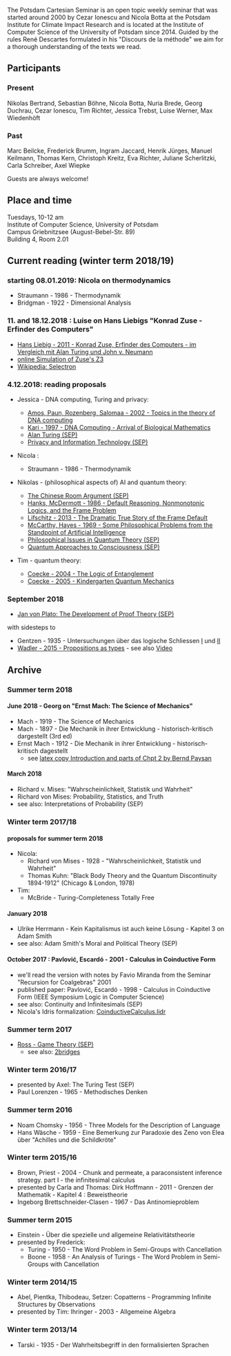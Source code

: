 The Potsdam Cartesian Seminar is an open topic weekly seminar that was started
around 2000 by Cezar Ionescu and Nicola Botta at the Potsdam Institute for Climate 
Impact Research and is located at the Institute of Computer Science of the University
of Potsdam since 2014. Guided by the rules René Descartes formulated in his "Discours 
de la méthode" we aim for a thorough understanding of the texts we read.

## Participants
### Present
Nikolas Bertrand, Sebastian Böhne, Nicola Botta, Nuria Brede, Georg Duchrau, Cezar Ionescu, Tim Richter,
Jessica Trebst, Luise Werner, Max Wiedenhöft
### Past 
Marc Beilcke, Frederick Brumm, Ingram Jaccard, Henrik Jürges, Manuel Keilmann, Thomas Kern, 
Christoph Kreitz, Eva Richter, Juliane Scherlitzki, Carla Schreiber, Axel Wiepke

Guests are always welcome!

## Place and time
  Tuesdays, 10-12 am  
  Institute of Computer Science, University of Potsdam  
  Campus Griebnitzsee (August-Bebel-Str. 89)  
  Building 4, Room 2.01


## Current reading (winter term 2018/19)

### starting 08.01.2019: Nicola on thermodynamics
* Straumann - 1986 - Thermodynamik
* Bridgman - 1922 - Dimensional Analysis

### 11. and 18.12.2018 : Luise on Hans Liebigs "Konrad Zuse - Erfinder des Computers"
* [Hans Liebig - 2011 - Konrad Zuse, Erfinder des Computers - im Vergleich mit Alan Turing und John v. Neumann](https://link.springer.com/article/10.1007%2Fs00287-011-0576-1)
* [online Simulation of Zuse's Z3](http://gymoberwil.educanet2.ch/a.hu/projektarbeit/zuse/simu.htm#)
* [Wikipedia: Selectron](https://de.wikipedia.org/wiki/Selectron)

### 4.12.2018: reading proposals 
* Jessica - DNA computing, Turing and privacy:
  * [Amos, Paun, Rozenberg, Salomaa - 2002 - Topics in the theory of DNA computing](https://core.ac.uk/download/pdf/82716986.pdf)
  * [Kari - 1997 - DNA Computing - Arrival of Biological Mathematics](https://idp.springer.com/authorize/casa?redirect_uri=https://link.springer.com/content/pdf/10.1007/BF03024425.pdf&casa_token=EdaKxIdA8ycAAAAA:5KT4lTYCNJCxRudkRijDFaa-DL5naJrnErtXa3PwjSEZA1OpFjMXqqz5Vkext5dMsanOmTvcd9l-apoB)
  * [Alan Turing (SEP)](https://plato.stanford.edu/entries/turing/)
  * [Privacy and Information Technology (SEP)](https://plato.stanford.edu/entries/it-privacy/)

* Nicola :
  * Straumann - 1986 - Thermodynamik

* Nikolas - (philosophical aspects of) AI and quantum theory:
  * [The Chinese Room Argument (SEP)](https://plato.stanford.edu/entries/chinese-room/)
  * [Hanks, McDermott - 1986 - Default Reasoning, Nonmonotonic Logics, and the Frame Problem](http://www.aaai.org/Papers/AAAI/1986/AAAI86-054.pdf)
  * [Lifschitz - 2013 - The Dramatic True Story of the Frame Default](https://link.springer.com/article/10.1007/s10992-014-9332-8)
  * [McCarthy, Hayes - 1969 - Some Philosophical Problems from the Standpoint of Artificial Intelligence](https://www.csee.umbc.edu/courses/771/spring03/papers/mcchay69.pdf)
  * [Philosophical Issues in Quantum Theory (SEP)](https://plato.stanford.edu/entries/qt-issues/)
  * [Quantum Approaches to Consciousness (SEP)](https://plato.stanford.edu/entries/qt-consciousness/)
* Tim - quantum theory:
  * [Coecke - 2004 - The Logic of Entanglement](https://arxiv.org/pdf/quant-ph/0402014)
  * [Coecke - 2005 - Kindergarten Quantum Mechanics](https://arxiv.org/pdf/quant-ph/0510032)
    
### September 2018 
* [Jan von Plato: The Development of Proof Theory (SEP)](https://plato.stanford.edu/entries/proof-theory-development/)

with sidesteps to
* Gentzen - 1935 - Untersuchungen über das logische Schliessen [I](https://link.springer.com/content/pdf/10.1007/BF01201353.pdf) und
  [II](https://link.springer.com/content/pdf/10.1007/BF01201363.pdf)
* [Wadler - 2015 - Propositions as types](https://dl.acm.org/citation.cfm?id=2699407) - see also [Video](https://www.youtube.com/watch?v=IOiZatlZtGU)

## Archive
### Summer term 2018
#### June 2018 - Georg on "Ernst Mach: The Science of Mechanics"
* Mach - 1919 - The Science of Mechanics
* Mach - 1897 - Die Mechanik in ihrer Entwicklung - historisch-kritisch dargestellt (3rd ed)
* Ernst Mach - 1912 - Die Mechanik in ihrer Entwicklung - historisch-kritisch dagestellt
  * see [latex copy Introduction and parts of Chpt 2 by Bernd Paysan](http://bernd-paysan.de/mach.pdf)
    
#### March 2018 
* Richard v. Mises: "Wahrscheinlichkeit, Statistik und Wahrheit"
* Richard von Mises: Probability, Statistics, and Truth
* see also: Interpretations of Probability (SEP)

### Winter term 2017/18
#### proposals for summer term 2018

* Nicola: 
  * Richard von Mises - 1928 - "Wahrscheinlichkeit, Statistik und Wahrheit"
  * Thomas Kuhn: "Black Body Theory and the Quantum Discontinuity 1894-1912" (Chicago & London, 1978)
* Tim:
  * McBride - Turing-Completeness Totally Free
    
#### January 2018 
* Ulrike Herrmann - Kein Kapitalismus ist auch keine Lösung - Kapitel 3 on Adam Smith
* see also: Adam Smith's Moral and Political Theory (SEP)

#### October 2017 : Pavlović, Escardó - 2001 - Calculus in Coinductive Form
* we'll read the version with notes by Favio Miranda from the Seminar "Recursion for Coalgebras" 2001
* published paper: Pavlović, Escardó - 1998 - Calculus in Coinductive Form (IEEE Symposium Logic in Computer Science)
* see also: Continuity and Infinitesimals (SEP)
* Nicola's Idris formalization: [CoinductiveCalculus.lidr](1802/CoinductiveCalculus.lidr)

### Summer term 2017
* [Ross - Game Theory (SEP)](https://plato.stanford.edu/entries/game-theory/)
  * see also: [2bridges](1705/2bridges)

### Winter term 2016/17
* presented by Axel: The Turing Test (SEP)
* Paul Lorenzen - 1965 - Methodisches Denken 

### Summer term 2016
* Noam Chomsky - 1956 - Three Models for the Description of Language
* Hans Wäsche - 1959 - Eine Bemerkung zur Paradoxie des Zeno von Elea über "Achilles und die Schildkröte"

### Winter term 2015/16
* Brown, Priest - 2004 - Chunk and permeate, a paraconsistent inference strategy. part I - the infinitesimal calculus
* presented by Carla and Thomas: Dirk Hoffmann - 2011 - Grenzen der Mathematik - Kapitel 4 : Beweistheorie
* Ingeborg Brettschneider-Clasen - 1967 - Das Antinomieproblem

### Summer term 2015
* Einstein - Über die spezielle und allgemeine Relativitätstheorie
* presented by Frederick:
  * Turing - 1950 - The Word Problem in Semi-Groups with Cancellation
  * Boone - 1958 - An Analysis of Turings - The Word Problem in Semi-Groups with Cancellation

### Winter term 2014/15
* Abel, Pientka, Thibodeau, Setzer: Copatterns - Programming Infinite Structures by Observations
* presented by Tim: Ihringer - 2003 - Allgemeine Algebra

### Winter term 2013/14
* Tarski - 1935 - Der Wahrheitsbegriff in den formalisierten Sprachen 

